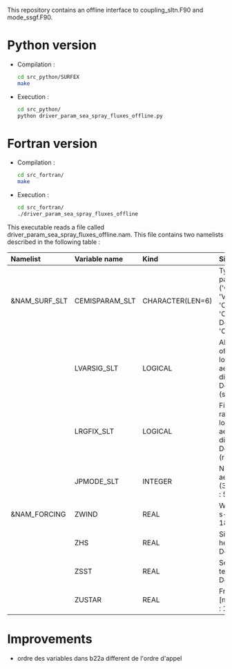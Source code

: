 This repository contains an offline interface to coupling_sltn.F90 and mode_ssgf.F90.

# Python version

* Compilation :
  
  ```bash
  cd src_python/SURFEX
  make
  ```

* Execution :
  
  ```bash
  cd src_python/
  python driver_param_sea_spray_fluxes_offline.py
  ```
  
# Fortran version

* Compilation :
  
  ```bash
  cd src_fortran/
  make
  ```

* Execution :
  
  ```bash
  cd src_fortran/
  ./driver_param_sea_spray_fluxes_offline
  ```

This executable reads a file called driver_param_sea_spray_fluxes_offline.nam. This file contains two namelists described in the following table :

| Namelist      | Variable name  | Kind             | Signification                                                                                     |
|:------------- |:-------------- |:---------------- |:------------------------------------------------------------------------------------------------- |
| &NAM_SURF_SLT | CEMISPARAM_SLT | CHARACTER(LEN=6) | Type of parameterization ('Ova14', 'Vig01', 'OvB21a', 'OvB21b'). Default : 'Ova14'.               |
|               | LVARSIG_SLT    | LOGICAL          | Allow variation of sigma for of lognormal aerosol distributions. Default : .FALSE. (sigma fixed). |
|               | LRGFIX_SLT     | LOGICAL          | Fix geometric radius of lognormal aerosol distributions. Default : .FALSE. (radius variable).     |
|               | JPMODE_SLT     | INTEGER          | Nb of sea salt aerosol modes (3 to 8). Default : 5.                                               |
| &NAM_FORCING  | ZWIND          | REAL             | Wind speed [m s-1]. Default : 18.0.                                                               |
|               | ZHS            | REAL             | Significant wave height [m]. Default : 2.0.                                                       |
|               | ZSST           | REAL             | Sea surface temperature [K]. Default : 293.15                                                     |
|               | ZUSTAR         | REAL             | Friction velocity [m s-1]. Default : 1.6                                                          |

# Improvements

* ordre des variables dans b22a different de l'ordre d'appel
